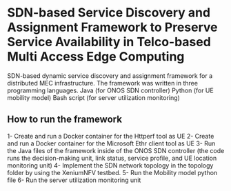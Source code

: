 # SDN-based Service Discovery and Assignment Framework to Preserve Service Availability in Telco-based Multi Access Edge Computing

SDN-based dynamic service discovery and
assignment framework for a distributed MEC infrastructure. The framework was written in three programming languages.
Java (for ONOS SDN controller)
Python (for UE mobility model)
Bash script (for server utilization monitoring)
## How to run the framework
1- Create and run a Docker container for the Httperf tool as UE
2- Create and run a Docker container for the Microsoft Ethr client tool as UE
3- Run the Java files of the framework inside of the ONOS SDN controller (the code runs the decision-making unit, link status, service profile, and UE location monitoring unit)
4- Implement the SDN network topology in the topology folder by using the XeniumNFV testbed.
5- Run the Mobility model python file
6- Run the server utilization monitoring unit
